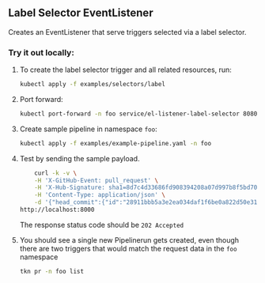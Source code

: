 ## Label Selector EventListener

Creates an EventListener that serve triggers selected via a label selector.

### Try it out locally:

1. To create the label selector trigger and all related resources, run:

   ```bash
   kubectl apply -f examples/selectors/label
   ```

2. Port forward:
   ```bash
   kubectl port-forward -n foo service/el-listener-label-selector 8080
   ```

3. Create sample pipeline in namespace `foo`:
   ```bash
   kubectl apply -f examples/example-pipeline.yaml -n foo
   ```

3. Test by sending the sample payload.

   ```bash
       curl -k -v \
       -H 'X-GitHub-Event: pull_request' \
       -H 'X-Hub-Signature: sha1=8d7c4d33686fd908394208a07d997b8f5bd70aa6' \
       -H 'Content-Type: application/json' \
       -d '{"head_commit":{"id":"28911bbb5a3e2ea034daf1f6be0a822d50e31e73"},"action": "opened", "pull_request":{"head":{"sha": "28911bbb5a3e2ea034daf1f6be0a822d50e31e73"}},"repository":{"clone_url": "https://github.com/tektoncd/triggers.git", "url":"https://github.com/tektoncd/triggers.git"}}' \ 
   http://localhost:8000   
   ```

   The response status code should be `202 Accepted`

4. You should see a single new Pipelinerun gets created, even though there are two triggers that would match the request data in the `foo` namespace

   ```bash
   tkn pr -n foo list
   ```
